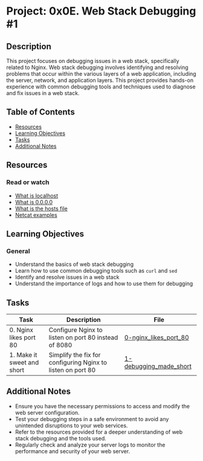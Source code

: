 # Project: 0x0E. Web Stack Debugging #1

## Description

This project focuses on debugging issues in a web stack, specifically related to Nginx. Web stack debugging involves identifying and resolving problems that occur within the various layers of a web application, including the server, network, and application layers. This project provides hands-on experience with common debugging tools and techniques used to diagnose and fix issues in a web stack.

## Table of Contents

- [Resources](#resources)
- [Learning Objectives](#learning-objectives)
- [Tasks](#tasks)
- [Additional Notes](#additional-notes)

## Resources

### Read or watch

- [What is localhost](https://en.wikipedia.org/wiki/Localhost)
- [What is 0.0.0.0](https://en.wikipedia.org/wiki/0.0.0.0)
- [What is the hosts file](<https://en.wikipedia.org/wiki/Hosts_(file)>)
- [Netcat examples](https://nc110.sourceforge.io/)

## Learning Objectives

### General

- Understand the basics of web stack debugging
- Learn how to use common debugging tools such as `curl` and `sed`
- Identify and resolve issues in a web stack
- Understand the importance of logs and how to use them for debugging

## Tasks

| Task                       | Description                                                 | File                                               |
| -------------------------- | ----------------------------------------------------------- | -------------------------------------------------- |
| 0. Nginx likes port 80     | Configure Nginx to listen on port 80 instead of 8080        | [0-nginx_likes_port_80](./0-nginx_likes_port_80)   |
| 1. Make it sweet and short | Simplify the fix for configuring Nginx to listen on port 80 | [1-debugging_made_short](./1-debugging_made_short) |

## Additional Notes

- Ensure you have the necessary permissions to access and modify the web server configuration.
- Test your debugging steps in a safe environment to avoid any unintended disruptions to your web services.
- Refer to the resources provided for a deeper understanding of web stack debugging and the tools used.
- Regularly check and analyze your server logs to monitor the performance and security of your web server.
